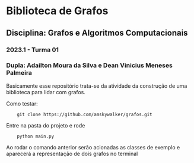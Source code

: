 # Biblioteca de Grafos
## Disciplina: Grafos e Algoritmos Computacionais
### 2023.1 - Turma 01
### Dupla: Adailton Moura da Silva e Dean Vinicius Meneses Palmeira

Basicamente esse repositório trata-se da atividade da construção de uma biblioteca para lidar com grafos.

Como testar:

```
    git clone https://github.com/amskywalker/grafos.git
```

Entre na pasta do projeto e rode

```
    python main.py
```

Ao rodar o comando anterior serão acionadas as classes de exemplo e aparecerá a representação de dois grafos
no terminal